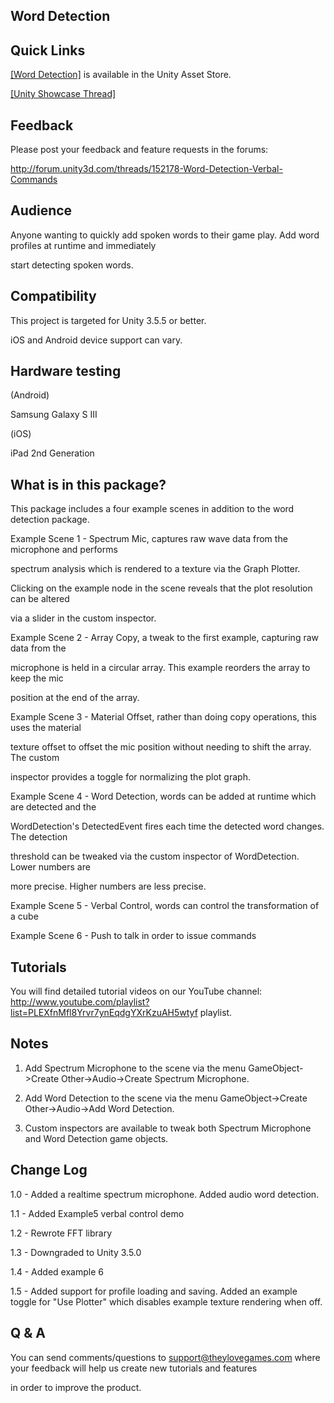 Word Detection
--------------


Quick Links
-----------

<a target=_blank href="https://www.assetstore.unity3d.com/#/content/4518">[Word Detection]</a> is available in the Unity Asset Store.

<a target=_blank href="http://forum.unity3d.com/threads/152178-Word-Detection-Verbal-Commands">[Unity Showcase Thread]</a>


Feedback
--------

Please post your feedback and feature requests in the forums:

http://forum.unity3d.com/threads/152178-Word-Detection-Verbal-Commands


Audience
--------

Anyone wanting to quickly add spoken words to their game play. Add word profiles at runtime and immediately

start detecting spoken words.


Compatibility
-------------

This project is targeted for Unity 3.5.5 or better.

iOS and Android device support can vary.


Hardware testing
----------------

(Android)

Samsung Galaxy S III

(iOS)

iPad 2nd Generation


What is in this package?
------------------------

This package includes a four example scenes in addition to the word detection package.


Example Scene 1 - Spectrum Mic, captures raw wave data from the microphone and performs

spectrum analysis which is rendered to a texture via the Graph Plotter.

Clicking on the example node in the scene reveals that the plot resolution can be altered

via a slider in the custom inspector.


Example Scene 2 - Array Copy, a tweak to the first example, capturing raw data from the

microphone is held in a circular array. This example reorders the array to keep the mic

position at the end of the array.


Example Scene 3 - Material Offset, rather than doing copy operations, this uses the material

texture offset to offset the mic position without needing to shift the array. The custom

inspector provides a toggle for normalizing the plot graph.


Example Scene 4 - Word Detection, words can be added at runtime which are detected and the

WordDetection's DetectedEvent fires each time the detected word changes. The detection

threshold can be tweaked via the custom inspector of WordDetection. Lower numbers are

more precise. Higher numbers are less precise.


Example Scene 5 - Verbal Control, words can control the transformation of a cube


Example Scene 6 - Push to talk in order to issue commands


Tutorials
---------

You will find detailed tutorial videos on our YouTube channel: http://www.youtube.com/playlist?list=PLEXfnMfl8Yrvr7ynEqdgYXrKzuAH5wtyf playlist.


Notes
-----

1. Add Spectrum Microphone to the scene via the menu GameObject->Create Other->Audio->Create Spectrum Microphone.

2. Add Word Detection to the scene via the menu GameObject->Create Other->Audio->Add Word Detection.

3. Custom inspectors are available to tweak both Spectrum Microphone and Word Detection game objects.


Change Log
----------

1.0 - Added a realtime spectrum microphone. Added audio word detection.

1.1 - Added Example5 verbal control demo

1.2 - Rewrote FFT library

1.3 - Downgraded to Unity 3.5.0

1.4 - Added example 6

1.5 - Added support for profile loading and saving. Added an example toggle for "Use Plotter" which disables example texture rendering when off.

Q & A
-----

You can send comments/questions to support@theylovegames.com where your feedback will help us create new tutorials and features

in order to improve the product.
